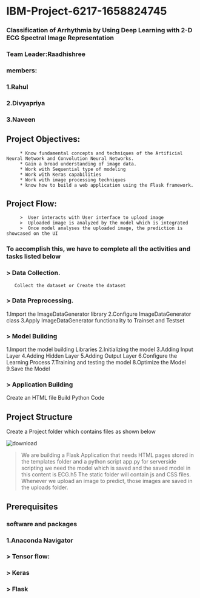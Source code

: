 #                                                  IBM-Project-6217-1658824745
###                        Classification of Arrhythmia by Using Deep Learning with 2-D ECG Spectral Image Representation

###          Team Leader:Raadhishree
###          members:
###                     1.Rahul
###                     2.Divyapriya
###                     3.Naveen


##                                      Project Objectives:
         * Know fundamental concepts and techniques of the Artificial Neural Network and Convolution Neural Networks.
         * Gain a broad understanding of image data.
         * Work with Sequential type of modeling
         * Work with Keras capabilities
         * Work with image processing techniques
         * know how to build a web application using the Flask framework.
##                                    Project Flow:
         >  User interacts with User interface to upload image
         >  Uploaded image is analyzed by the model which is integrated
         >  Once model analyses the uploaded image, the prediction is showcased on the UI
###          To accomplish this, we have to complete all the activities and tasks listed below
###        >        Data Collection.
       Collect the dataset or Create the dataset
###    > Data Preprocessing.
1.Import the ImageDataGenerator library
2.Configure ImageDataGenerator class
3.Apply ImageDataGenerator functionality to Trainset and Testset
###   > Model Building
1.Import the model building Libraries
2.Initializing the model
3.Adding Input Layer
4.Adding Hidden Layer
5.Adding Output Layer
6.Configure the Learning Process
7.Training and testing the model
8.Optimize the Model
9.Save the Model
### > Application Building
Create an HTML file
Build Python Code

## Project Structure

Create a Project folder which contains files as shown below






![download](https://user-images.githubusercontent.com/113086788/200133644-df2f7f61-46c2-4ffc-985d-0d12593c32bd.png)

> We are building a Flask Application that needs  HTML pages stored in the templates folder and a python script app.py for serverside scripting
> we need the model which is saved and the saved model in this content is ECG.h5
> The static folder will contain js and CSS files.
> Whenever we upload an image to predict, those images are saved in the uploads folder.

## Prerequisites
###  software  and packages 
### 1.Anaconda Navigator
### > Tensor flow:
### > Keras
### > Flask

